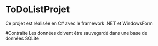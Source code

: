 # ToDoListProjet
Ce  projet est réalisée en C# avec le framework .NET et WindowsForm

#Contraite
Les données doivent être sauvegardé dans une base de données SQLite
